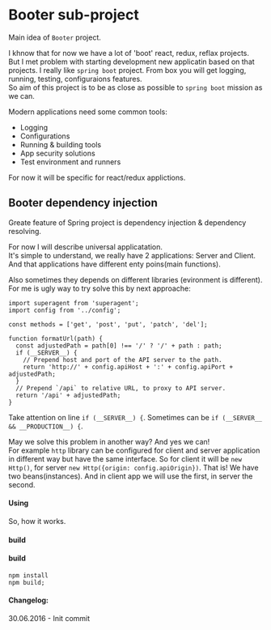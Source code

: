 Booter sub-project 
======

Main idea of `Booter` project. 

I khnow that for now we have a lot of 'boot' react, redux, reflax projects.  
But I met problem with starting development new applicatin based on that projects. I really like `spring boot` project. From box you will get logging, running, testing, configuraions features.  
So aim of this project is to be as close as possible to `spring boot` mission as we can. 

Modern applications need some common tools:
* Logging 
* Configurations
* Running & building tools
* App security solutions
* Test environment and runners

For now it will be specific for react/redux applictions. 

Booter dependency injection
------

Greate feature of Spring project is dependency injection & dependency resolving.  

For now I will describe universal applicatation.  
It's simple to understand, we really have 2 applications: Server and Client. And that applications have different enty poins(main functions).

Also sometimes they depends on different libraries (evironment is different). For me is ugly way to try solve this by next approache:
```
import superagent from 'superagent';
import config from '../config';

const methods = ['get', 'post', 'put', 'patch', 'del'];

function formatUrl(path) {
  const adjustedPath = path[0] !== '/' ? '/' + path : path;
  if (__SERVER__) {
    // Prepend host and port of the API server to the path.
    return 'http://' + config.apiHost + ':' + config.apiPort + adjustedPath;
  }
  // Prepend `/api` to relative URL, to proxy to API server.
  return '/api' + adjustedPath;
}
```

Take attention on line `if (__SERVER__) {`. Sometimes can be `if (__SERVER__ && __PRODUCTION__) {`.  

May we solve this problem in another way? And yes we can!  
For example `http` library can be configured for client and server application in different way but have the same interface.  So for client it will be `new Http()`, for server `new Http({origin: config.apiOrigin})`. That is! We have two beans(instances). And in client app we will use the first, in server the second.

#### Using 

So, how it works.


#### build

#### build
```
npm install
npm build;
```

#### Changelog:  

30.06.2016 - Init commit
